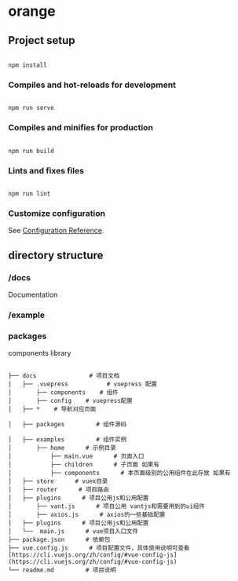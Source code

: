 # orange

## Project setup

``` 

npm install
```

### Compiles and hot-reloads for development

``` 

npm run serve
```

### Compiles and minifies for production

``` 

npm run build
```

### Lints and fixes files

``` 

npm run lint
```

### Customize configuration

See [Configuration Reference](https://cli.vuejs.org/config/).

## directory structure

### /docs

Documentation

### /example

### packages

components library

``` 

├── docs               # 项目文档
│   ├── .vuepress           # vuepress 配置
│       ├── components    # 组件
│       ├── config    # vuepress配置
│   ├── *    # 导航对应页面

│   ├── packages         # 组件源码

│   ├── examples         # 组件实例 
│       ├── home      # 示例目录
│           ├── main.vue      # 页面入口
│           ├── children      # 子页面 如果有
│           ├── components      # 本页面级别的公用组件在此存放 如果有
│   ├── store      # vuex目录        
│   ├── router      # 项目路由       
│   ├── plugins      # 项目公用js和公用配置       
│       ├── vant.js      # 项目公用 vantjs和需要用到的ui组件
│       ├── axios.js      # axios的一些基础配置
│   ├── plugins      # 项目公用js和公用配置       
│   └──  main.js      # vue项目入口文件
├── package.json      # 依赖包
├── vue.config.js      # 项目配置文件，具体使用说明可查看[https://cli.vuejs.org/zh/config/#vue-config-js](https://cli.vuejs.org/zh/config/#vue-config-js)
└── readme.md         # 项目说明

```
